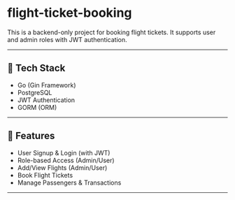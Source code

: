 # flight-ticket-booking

This is a backend-only project for booking flight tickets. It supports user and admin roles with JWT authentication.

---

## 🔧 Tech Stack

- Go (Gin Framework)
- PostgreSQL
- JWT Authentication
- GORM (ORM)

---

## 📌 Features

- User Signup & Login (with JWT)
- Role-based Access (Admin/User)
- Add/View Flights (Admin/User)
- Book Flight Tickets
- Manage Passengers & Transactions

---
